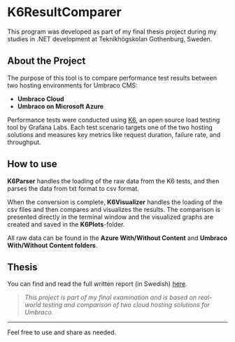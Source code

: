 # K6ResultComparer

This program was developed as part of my final thesis project during my studies in .NET development at Teknikhögskolan Gothenburg, Sweden. 

## About the Project

The purpose of this tool is to compare performance test results between two hosting environments for Umbraco CMS:
- **Umbraco Cloud**
- **Umbraco on Microsoft Azure**

Performance tests were conducted using [K6](https://k6.io/), an open source load testing tool by Grafana Labs. Each test scenario targets one of the two hosting solutions and measures key metrics like request duration, failure rate, and throughput.

## How to use

**K6Parser** handles the loading of the raw data from the K6 tests, and then parses the data from txt format to csv format.

When the conversion is complete, **K6Visualizer** handles the loading of the csv files and then compares and visualizes the results.
The comparison is presented directly in the terminal window and the visualized graphs are created and saved in the **K6Plots**-folder.

All raw data can be found in the **Azure With/Without Content** and **Umbraco With/Without Content folders**.

## Thesis

You can find and read the full written report (in Swedish) [here](https://github.com/sannawiklund/K6ResultComparer/blob/main/K6ResultComparer/Examensarbete%20Sanna%20Wiklund.pdf).

> _This project is part of my final examination and is based on real-world testing and comparison of two cloud hosting solutions for Umbraco._

---

Feel free to use and share as needed.

